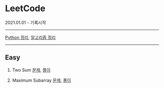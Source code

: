 # LeetCode

2021.01.01 - 기록시작

---

[Python 정리](링크), [알고리즘 정리]()

---

## Easy

1. Two Sum [문제](https://leetcode.com/problems/two-sum/), [풀이](https://github.com/Yuri-Kim/LeetCode/blob/main/Easy/1.%20Two%20Sum.md)

53. Maximum Subarray [문제](https://leetcode.com/problems/maximum-subarray/), [풀이](https://github.com/Yuri-Kim/LeetCode/blob/main/Easy/53.%20Maximum%20Subarray.md)



